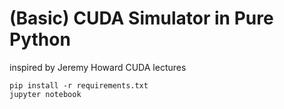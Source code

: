 # (Basic) CUDA Simulator in Pure Python

inspired by Jeremy Howard CUDA lectures

```
pip install -r requirements.txt
jupyter notebook
```
